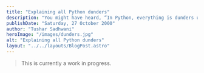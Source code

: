 ```yaml
---
title: "Explaining all Python dunders"
description: "You might have heard, “In Python, everything is dunders underneath.” But, what does that really mean? Learn everything about them this one guide."
publishDate: "Saturday, 27 October 2000"
author: "Tushar Sadhwani"
heroImage: "/images/dunders.jpg"
alt: "Explaining all Python dunders"
layout: "../../layouts/BlogPost.astro"
---
```


> This is currently a work in progress.
